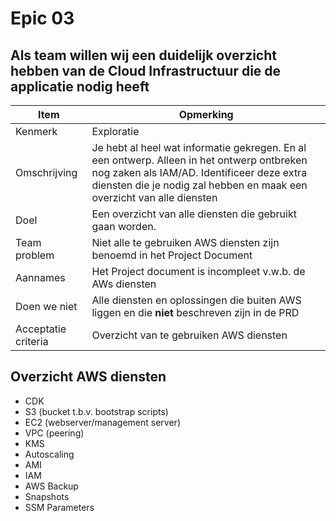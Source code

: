 # Epic 03
 ## Als team willen wij een duidelijk overzicht hebben van de Cloud Infrastructuur die de applicatie nodig heeft
| Item | Opmerking |
| ---- | --------- |
| Kenmerk | Exploratie |
| Omschrijving | Je hebt al heel wat informatie gekregen. En al een ontwerp. Alleen in het ontwerp ontbreken nog zaken als IAM/AD. Identificeer deze extra diensten die je nodig zal hebben en maak een overzicht van alle diensten |
| Doel | Een overzicht van alle diensten die gebruikt gaan worden. |
| Team problem | Niet alle te gebruiken AWS diensten zijn benoemd in het Project Document | | Team value | Overzicht van de AWS diensten die gebruikt gaan worden |
| Aannames | Het Project document is incompleet v.w.b. de AWs diensten |
| Doen we niet | Alle diensten en oplossingen die buiten AWS liggen en die **niet** beschreven zijn in de PRD |
| Acceptatie criteria | Overzicht van te gebruiken AWS diensten |

## Overzicht AWS diensten
- CDK
- S3 (bucket t.b.v. bootstrap scripts)
- EC2 (webserver/management server)
- VPC (peering)
- KMS
- Autoscaling
- AMI
- IAM
- AWS Backup
- Snapshots
- SSM Parameters
